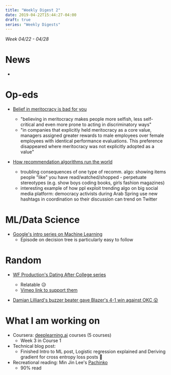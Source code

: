 ```yaml
---
title: "Weekly Digest 2"
date: 2019-04-22T15:44:27-04:00
draft: true
series: "Weekly Digests"
---
```


*Week 04/22 - 04/28*

# News
* []()

# Op-eds
* [Belief in meritocracy is bad for you](https://aeon.co/ideas/a-belief-in-meritocracy-is-not-only-false-its-bad-for-you)
    * "believing in meritocracy makes people more selfish, less self-critical and even more prone to acting in discriminatory ways"
    * "in companies that explicitly held meritocracy as a core value, managers assigned greater rewards to male employees over female employees with identical performance evaluations. This preference disappeared where meritocracy was not explicitly adopted as a value"

* [How recommendation algorithms run the world](https://www.wired.com/story/how-recommendation-algorithms-run-the-world/amp)
    * troubling consequences of one type of recomm. algo: showing items people "like" you have read/watched/shopped - perpetuate stereotypes (e.g. show boys coding books, girls fashion magazines)
    * interesting example of how ppl exploit trending algo on big social media platform: democracy activists during Arab Spring use new hashtags in coordination so their discussion can trend on Twitter


# ML/Data Science
* [Google's intro series on Machine Learning](https://www.youtube.com/playlist?list=PLOU2XLYxmsIIuiBfYad6rFYQU_jL2ryal)
  * Episode on decision tree is particularly easy to follow

# Random
* [WF Production's Dating After College series](https://www.youtube.com/watch?v=AjGe7ol78ns)
  * Relatable 😥
  * [Vimeo link to support them](https://vimeo.com/ondemand/datingaftercollege)

* [Damian Lilliard's buzzer beater gave Blazer's 4-1 win against OKC 😲](https://www.youtube.com/watch?v=ZGpfXW-AuFY)

# What I am working on
* Coursera: [deeplearning.ai](https://www.coursera.org/specializations/deep-learning) courses (5 courses)
  * Week 3 in Course 1
* Technical blog post:
  * Finished Intro to ML post, Logistic regression explained and Deriving gradient for cross entropy loss posts 🙌
* Recreational reading: Min Jin Lee's [Pachinko](https://www.amazon.com/Pachinko-National-Book-Award-Finalist/dp/1455563935/)
  * 90% read